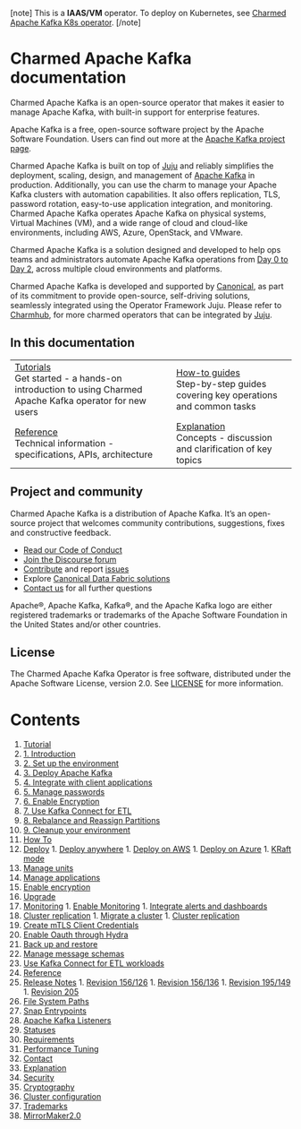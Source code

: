 [note]
This is a **IAAS/VM** operator. To deploy on Kubernetes, see [Charmed Apache Kafka K8s operator](https://charmhub.io/kafka-k8s).
[/note]

# Charmed Apache Kafka documentation

Charmed Apache Kafka is an open-source operator that makes it easier to manage Apache Kafka, with built-in support for enterprise features. 

Apache Kafka is a free, open-source software project by the Apache Software Foundation. Users can find out more at the [Apache Kafka project page](https://kafka.apache.org).

Charmed Apache Kafka is built on top of [Juju](https://juju.is/) and reliably simplifies the deployment, scaling, design, and management of [Apache Kafka](https://kafka.apache.org/) in production. Additionally, you can use the charm to manage your Apache Kafka clusters with automation capabilities. It also offers replication, TLS, password rotation, easy-to-use application integration, and monitoring.
Charmed Apache Kafka operates Apache Kafka on physical systems, Virtual Machines (VM), and a wide range of cloud and cloud-like environments, including AWS, Azure, OpenStack, and VMware. 

Charmed Apache Kafka is a solution designed and developed to help ops teams and 
administrators automate Apache Kafka operations from [Day 0 to Day 2](https://codilime.com/blog/day-0-day-1-day-2-the-software-lifecycle-in-the-cloud-age/), across multiple cloud environments and platforms.

Charmed Apache Kafka is developed and supported by [Canonical](https://canonical.com/), as part of its commitment to 
provide open-source, self-driving solutions, seamlessly integrated using the Operator Framework Juju. Please 
refer to [Charmhub](https://charmhub.io/), for more charmed operators that can be integrated by [Juju](https://juju.is/).

## In this documentation

| | |
|--|--|
|  [Tutorials](/t/charmed-kafka-tutorial-overview/10571)</br>  Get started - a hands-on introduction to using Charmed Apache Kafka operator for new users </br> |  [How-to guides](/t/charmed-kafka-how-to-manage-units/10287) </br> Step-by-step guides covering key operations and common tasks |
| [Reference](/t/charmed-apache-kafka-documentation-reference-file-system-paths/13262) </br> Technical information - specifications, APIs, architecture | [Explanation](/t/charmed-apache-kafka-documentation-explanation-security-hardening-guide/15830) </br> Concepts - discussion and clarification of key topics  |

## Project and community

Charmed Apache Kafka is a distribution of Apache Kafka. It’s an open-source project that welcomes community contributions, suggestions, fixes and constructive feedback.

- [Read our Code of Conduct](https://ubuntu.com/community/code-of-conduct)
- [Join the Discourse forum](https://discourse.charmhub.io/tag/kafka)
- [Contribute](https://github.com/canonical/kafka-operator/blob/main/CONTRIBUTING.md) and report [issues](https://github.com/canonical/kafka-operator/issues/new)
- Explore [Canonical Data Fabric solutions](https://canonical.com/data)
- [Contact us](/t/13107) for all further questions

Apache®, Apache Kafka, Kafka®, and the Apache Kafka logo are either registered trademarks or trademarks of the Apache Software Foundation in the United States and/or other countries.

## License

The Charmed Apache Kafka Operator is free software, distributed under the Apache Software License, version 2.0. See [LICENSE](https://github.com/canonical/kafka-operator/blob/main/LICENSE) for more information.

# Contents

1. [Tutorial](tutorial)
  1. [1. Introduction](tutorial/t-overview.md)
  1. [2. Set up the environment](tutorial/t-setup-environment.md)
  1. [3. Deploy Apache Kafka](tutorial/t-deploy.md)
  1. [4. Integrate with client applications](tutorial/t-relate-kafka.md)
  1. [5. Manage passwords](tutorial/t-manage-passwords.md)
  1. [6. Enable Encryption](tutorial/t-enable-encryption.md)
  1. [7. Use Kafka Connect for ETL](tutorial/t-kafka-connect.md)
  1. [8. Rebalance and Reassign Partitions](tutorial/t-reassign-partitions.md)
  1. [9. Cleanup your environment](tutorial/t-cleanup-environment.md)
1. [How To](how-to)
  1. [Deploy](how-to/h-deploy)
    1. [Deploy anywhere](how-to/h-deploy/h-deploy-anywhere.md)
    1. [Deploy on AWS](how-to/h-deploy/h-deploy-aws.md)
    1. [Deploy on Azure](how-to/h-deploy/h-deploy-azure.md)
    1. [KRaft mode](how-to/h-deploy/h-kraft-mode.md)
  1. [Manage units](how-to/h-manage-units.md)
  1. [Manage applications](how-to/h-manage-app.md)
  1. [Enable encryption](how-to/h-enable-encryption.md)
  1. [Upgrade](how-to/h-upgrade.md)
  1. [Monitoring](how-to/h-monitoring)
    1. [Enable Monitoring](how-to/h-monitoring/h-enable-monitoring.md)
    1. [Integrate alerts and dashboards](how-to/h-monitoring/h-integrate-alerts-dashboards.md)
  1. [Cluster replication](how-to/h-cluster-replication)
    1. [Migrate a cluster](how-to/h-cluster-replication/h-cluster-migration.md)
    1. [Cluster replication](how-to/h-cluster-replication/h-cluster-replication.md)
  1. [Create mTLS Client Credentials](how-to/h-create-mtls-client-credentials.md)
  1. [Enable Oauth through Hydra](how-to/h-enable-oauth.md)
  1. [Back up and restore](how-to/h-backup.md)
  1. [Manage message schemas](how-to/h-manage-message-schemas.md)
  1. [Use Kafka Connect for ETL workloads](how-to/h-kafka-connect.md)
1. [Reference](reference)
  1. [Release Notes](reference/r-releases)
    1. [Revision 156/126](reference/r-releases/r-rev156_126.md)
    1. [Revision 156/136](reference/r-releases/r-rev156_136.md)
    1. [Revision 195/149](reference/r-releases/r-rev195_149.md)
    1. [Revision 205](reference/r-releases/r-rev205.md)
  1. [File System Paths](reference/r-file-system-paths.md)
  1. [Snap Entrypoints](reference/r-snap-entrypoints.md)
  1. [Apache Kafka Listeners](reference/r-listeners.md)
  1. [Statuses](reference/r-statuses.md)
  1. [Requirements](reference/r-requirements.md)
  1. [Performance Tuning](reference/r-performance-tuning.md)
  1. [Contact](reference/r-contacts.md)
1. [Explanation](explanation)
  1. [Security](explanation/e-security.md)
  1. [Cryptography](explanation/e-cryptography.md)
  1. [Cluster configuration](explanation/e-cluster-configuration.md)
  1. [Trademarks](explanation/e-trademarks.md)
  1. [MirrorMaker2.0](explanation/e-mirrormaker.md)